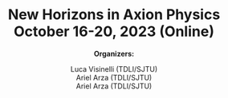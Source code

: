 <h1 align="center">New Horizons in Axion Physics <br>October 16-20, 2023 (Online)</br></h1>
<p align="center"><B>Organizers:</B></p>
<p align="center">Luca Visinelli (TDLI/SJTU)<br>Ariel Arza (TDLI/SJTU)</br>Ariel Arza (TDLI/SJTU)</br></br></p>
